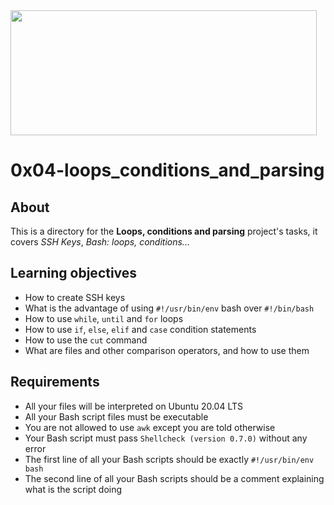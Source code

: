 <img src="https://upload.wikimedia.org/wikipedia/commons/thumb/8/82/Gnu-bash-logo.svg/1200px-Gnu-bash-logo.svg.png" width=490 height=200>

# 0x04-loops_conditions_and_parsing

## About
This is a directory for the **Loops, conditions and parsing** project's tasks, it covers *SSH Keys*, *Bash: loops, conditions...*

## Learning objectives
- How to create SSH keys
- What is the advantage of using `#!/usr/bin/env` bash over `#!/bin/bash`
- How to use `while`, `until` and `for` loops
- How to use `if`, `else`, `elif` and `case` condition statements
- How to use the `cut` command
- What are files and other comparison operators, and how to use them

## Requirements
- All your files will be interpreted on Ubuntu 20.04 LTS
- All your Bash script files must be executable
- You are not allowed to use `awk` except you are told otherwise
- Your Bash script must pass `Shellcheck (version 0.7.0)` without any error
- The first line of all your Bash scripts should be exactly `#!/usr/bin/env bash`
- The second line of all your Bash scripts should be a comment explaining what is the script doing
